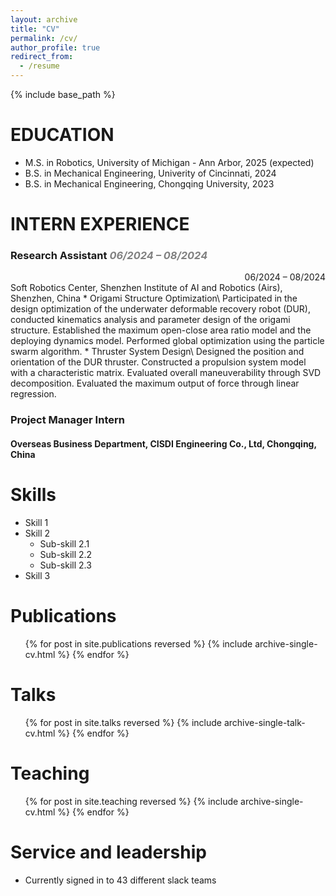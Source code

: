 ```yaml
---
layout: archive
title: "CV"
permalink: /cv/
author_profile: true
redirect_from:
  - /resume
---
```


{% include base_path %}

# EDUCATION
* M.S. in Robotics, University of Michigan - Ann Arbor, 2025 (expected)
* B.S. in Mechanical Engineering, Univerity of Cincinnati, 2024
* B.S. in Mechanical Engineering, Chongqing University, 2023


# INTERN EXPERIENCE
### Research Assistant <span style="color: grey;">*06/2024 – 08/2024*</span>
<div style="text-align: right;">06/2024 – 08/2024</div>
Soft Robotics Center, Shenzhen Institute of AI and Robotics (Airs), Shenzhen, China 
* Origami Structure Optimization\
Participated in the design optimization of the underwater deformable recovery robot (DUR), conducted kinematics analysis and parameter design of the origami structure. Established the maximum open-close area ratio model and the deploying dynamics model. Performed global optimization using the particle swarm algorithm.
* Thruster System Design\
Designed the position and orientation of the DUR thruster. Constructed a propulsion system model with a characteristic matrix. Evaluated overall maneuverability through SVD decomposition. Evaluated the maximum output of force through linear regression.

### Project Manager Intern
#### Overseas Business Department, CISDI Engineering Co., Ltd, Chongqing, China

  
Skills
======
* Skill 1
* Skill 2
  * Sub-skill 2.1
  * Sub-skill 2.2
  * Sub-skill 2.3
* Skill 3

Publications
======
  <ul>{% for post in site.publications reversed %}
    {% include archive-single-cv.html %}
  {% endfor %}</ul>
  
Talks
======
  <ul>{% for post in site.talks reversed %}
    {% include archive-single-talk-cv.html  %}
  {% endfor %}</ul>
  
Teaching
======
  <ul>{% for post in site.teaching reversed %}
    {% include archive-single-cv.html %}
  {% endfor %}</ul>
  
Service and leadership
======
* Currently signed in to 43 different slack teams
